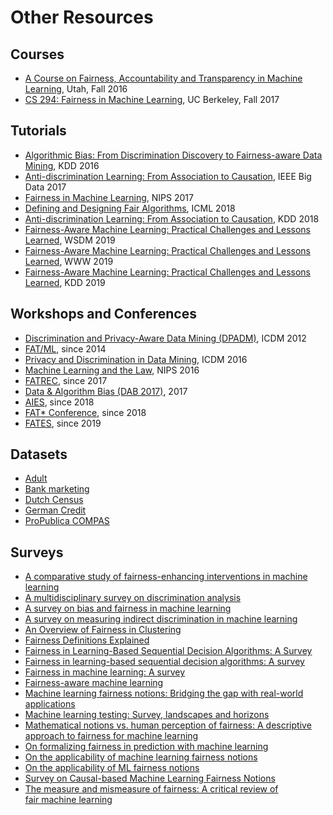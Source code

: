 # Other Resources

## Courses

- [A Course on Fairness, Accountability and Transparency in Machine Learning](https://geomblog.github.io/fairness/), Utah, Fall  2016
- [CS 294: Fairness in Machine Learning](https://fairmlclass.github.io), UC Berkeley, Fall 2017

## Tutorials

- [Algorithmic Bias: From Discrimination Discovery to Fairness-aware Data Mining](http://www.francescobonchi.com/algorithmic_bias_tutorial.html), KDD 2016
- [Anti-discrimination Learning: From Association to Causation](https://cci.drexel.edu/bigdata/bigdata2017/files/Tutorial8.pdf), IEEE Big Data 2017
- [Fairness in Machine Learning](http://mrtz.org/nips17), NIPS 2017
- [Defining and Designing Fair Algorithms](https://policylab.stanford.edu/projects/defining-and-designing-fair-algorithms.html), ICML 2018
- [Anti-discrimination Learning: From Association to Causation](http://csce.uark.edu/~xintaowu/kdd18-tutorial/), KDD 2018
- [Fairness-Aware Machine Learning: Practical Challenges and Lessons Learned](https://sites.google.com/view/wsdm19-fairness-tutorial), WSDM 2019
- [Fairness-Aware Machine Learning: Practical Challenges and Lessons Learned](https://sites.google.com/view/www19-fairness-tutorial), WWW 2019
- [Fairness-Aware Machine Learning: Practical Challenges and Lessons Learned](https://sites.google.com/view/kdd19-fairness-tutorial), KDD 2019

## Workshops and Conferences

- [Discrimination and Privacy-Aware Data Mining (DPADM)](https://sites.google.com/site/dpadm2012/), ICDM 2012
- [FAT/ML](http://www.fatml.org/), since 2014
- [Privacy and Discrimination in Data Mining](https://pddm16.eurecat.cat/), ICDM 2016
- [Machine Learning and the Law](http://www.mlandthelaw.org/), NIPS 2016
- [FATREC](https://piret.gitlab.io/fatrec/), since 2017
- [Data & Algorithm Bias (DAB 2017)](http://dab.udd.cl/2017/), 2017
- [AIES](http://www.aies-conference.com/), since 2018
- [FAT* Conference](https://fatconference.org/), since 2018
- [FATES](http://fates19.isti.cnr.it/), since 2019

## Datasets

- [Adult](https://archive.ics.uci.edu/ml/datasets/adult)
- [Bank marketing](https://archive.ics.uci.edu/ml/datasets/bank+marketing)
- [Dutch Census](https://sites.google.com/site/conditionaldiscrimination/)
- [German Credit](https://archive.ics.uci.edu/ml/datasets/statlog+(german+credit+data))
- [ProPublica COMPAS](https://github.com/propublica/compas-analysis)

## Surveys

- [A comparative study of fairness-enhancing interventions in machine learning](https://dl.acm.org/doi/abs/10.1145/3287560.3287589)
- [A multidisciplinary survey on discrimination analysis](http://www.journals.cambridge.org/abstract_S0269888913000039)
- [A survey on bias and fairness in machine learning](https://dl.acm.org/doi/abs/10.1145/3457607)
- [A survey on measuring indirect discrimination in machine learning](https://arxiv.org/abs/1511.00148)
- [An Overview of Fairness in Clustering](https://ieeexplore.ieee.org/abstract/document/9541160/)
- [Fairness Definitions Explained](http://fairware.cs.umass.edu/papers/Verma.pdf)
- [Fairness in Learning-Based Sequential Decision Algorithms: A Survey](https://arxiv.org/abs/2001.04861)
- [Fairness in learning-based sequential decision algorithms: A survey](https://link.springer.com/chapter/10.1007/978-3-030-60990-0_18)
- [Fairness in machine learning: A survey](https://dl.acm.org/doi/10.1145/3457607)
- [Fairness-aware machine learning](https://www.phil-fak.uni-duesseldorf.de/fileadmin/Redaktion/Institute/Sozialwissenschaften/Kommunikations-_und_Medienwissenschaft/KMW_I/Working_Paper/Dunkelau___Leuschel__2019__Fairness-Aware_Machine_Learning.pdf)
- [Machine learning fairness notions: Bridging the gap with real-world applications](https://www.sciencedirect.com/science/article/pii/S0306457321001321)
- [Machine learning testing: Survey, landscapes and horizons](https://ieeexplore.ieee.org/abstract/document/9000651/)
- [Mathematical notions vs. human perception of fairness: A descriptive approach to fairness for machine learning](https://dl.acm.org/doi/abs/10.1145/3292500.3330664)
- [On formalizing fairness in prediction with machine learning](https://arxiv.org/abs/1710.03184)
- [On the applicability of machine learning fairness notions](https://dl.acm.org/doi/abs/10.1145/3468507.3468511)
- [On the applicability of ML fairness notions](https://arxiv.org/abs/2006.16745)
- [Survey on Causal-based Machine Learning Fairness Notions](https://arxiv.org/abs/2010.09553)
- [The measure and mismeasure of fairness: A critical review of fair machine learning](https://arxiv.org/abs/1808.00023)
